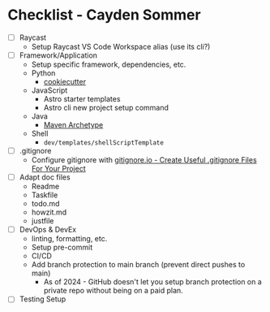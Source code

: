 # Checklist - Cayden Sommer
- [ ] Raycast
  - Setup Raycast VS Code Workspace alias (use its cli?)
- [ ] Framework/Application
  - Setup specific framework, dependencies, etc.
  - Python
    - [cookiecutter](https://cookiecutter.readthedocs.io/en/stable/README.html)
  - JavaScript
    - Astro starter templates
    - Astro cli new project setup command
  - Java
    - [Maven Archetype](https://maven.apache.org/guides/introduction/introduction-to-archetypes.html)
  - Shell
    - `dev/templates/shellScriptTemplate`
- [ ] .gitignore
  - Configure gitignore with [gitignore.io - Create Useful .gitignore Files For Your Project](https://www.toptal.com/developers/gitignore)
- [ ] Adapt doc files
  - Readme
  - Taskfile
  - todo.md
  - howzit.md
  - justfile
- [ ] DevOps & DevEx
  - linting, formatting, etc.
  - Setup pre-commit
  - CI/CD
  - Add branch protection to main branch (prevent direct pushes to main)
    - As of 2024 - GitHub doesn't let you setup branch protection on a private repo without being on a paid plan.
- [ ] Testing Setup
